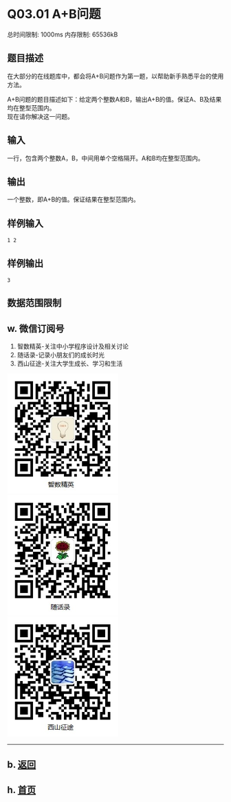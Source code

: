 # Q03.01 A+B问题

总时间限制: 1000ms 内存限制: 65536kB

## 题目描述

在大部分的在线题库中，都会将A+B问题作为第一题，以帮助新手熟悉平台的使用方法。

A+B问题的题目描述如下：给定两个整数A和B，输出A+B的值。保证A、B及结果均在整型范围内。   
现在请你解决这一问题。

## 输入

一行，包含两个整数A，B，中间用单个空格隔开。A和B均在整型范围内。

## 输出

一个整数，即A+B的值。保证结果在整型范围内。

## 样例输入

    1 2

## 样例输出

    3

## 数据范围限制

## w. 微信订阅号

1. 智数精英-关注中小学程序设计及相关讨论
2. 随话录-记录小朋友们的成长时光
3. 西山征途-关注大学生成长、学习和生活

![欢迎关注“智数精英”订阅号](../../assets/me/img/idea8.jpg)
![欢迎关注“随话录”订阅号](../../assets/me/img/shl8.jpg)
![欢迎关注“西山征途”订阅号](../../assets/me/img/xszt8.jpg)

----------

## b. [返回](../)
    
## h. [首页](../../)


